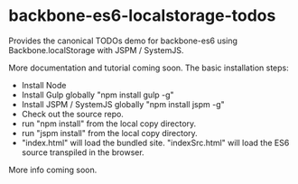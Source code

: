 # backbone-es6-localstorage-todos
Provides the canonical TODOs demo for backbone-es6 using Backbone.localStorage with JSPM / SystemJS.

More documentation and tutorial coming soon. The basic installation steps:

- Install Node
- Install Gulp globally "npm install gulp -g"
- Install JSPM / SystemJS globally "npm install jspm -g"
- Check out the source repo.
- run "npm install" from the local copy directory.
- run "jspm install" from the local copy directory.
- "index.html" will load the bundled site. "indexSrc.html" will load the ES6 source transpiled in the browser.

More info coming soon.
